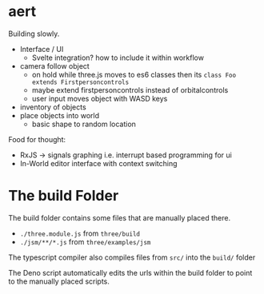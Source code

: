 # aert

Building slowly.

* Interface / UI
  * Svelte integration? how to include it within workflow
* camera follow object
  * on hold while three.js moves to es6 classes then its `class Foo extends Firstpersoncontrols`
  * maybe extend firstpersoncontrols instead of orbitalcontrols
  * user input moves object with WASD keys
* inventory of objects
* place objects into world
  * basic shape to random location

Food for thought:

* RxJS -> signals graphing i.e. interrupt based programming for ui
* In-World editor interface with context switching

# The build Folder

The build folder contains some files that are manually placed there.

* `./three.module.js` from `three/build`
* `./jsm/**/*.js` from `three/examples/jsm`

The typescript compiler also compiles files from `src/` into the `build/` folder

The Deno script automatically edits the urls within the build folder to point to the manually placed scripts.